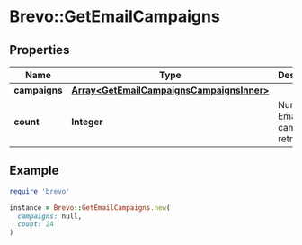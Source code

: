 # Brevo::GetEmailCampaigns

## Properties

| Name | Type | Description | Notes |
| ---- | ---- | ----------- | ----- |
| **campaigns** | [**Array&lt;GetEmailCampaignsCampaignsInner&gt;**](GetEmailCampaignsCampaignsInner.md) |  | [optional] |
| **count** | **Integer** | Number of Email campaigns retrieved | [optional] |

## Example

```ruby
require 'brevo'

instance = Brevo::GetEmailCampaigns.new(
  campaigns: null,
  count: 24
)
```

